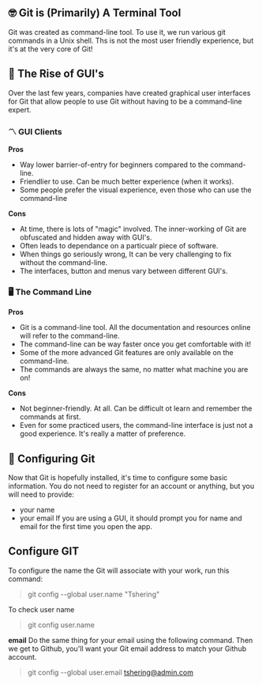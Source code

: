 ## 🤓 Git is (Primarily) A Terminal Tool

Git was created as  command-line tool. To use it, we run various git commands in a Unix shell. Ths is not the most user friendly experience, but it's at the very core of Git!

## 🤚 The Rise of GUI's

Over the last few years, companies have created graphical user interfaces for Git that allow people to use Git without having to be a command-line expert.

### 〽️ GUI Clients

**Pros**
- Way lower barrier-of-entry for beginners compared to the command-line.
- Friendlier to use. Can be much better experience (when it works).
- Some people prefer the visual experience, even those who can use the command-line

**Cons**
- At time, there is lots of "magic" involved. The inner-working of Git are obfuscated and hidden away with GUI's.
- Often leads to dependance on a particualr piece of software.
- When things go seriously wrong, It can be very challenging to fix without the command-line.
- The interfaces, button and menus vary between different GUI's.

### 🖥️ The Command Line 

**Pros**
- Git is a command-line tool. All the documentation and resources online will refer to the command-line.
- The command-line can be way faster once you get comfortable with it!
- Some of the more advanced Git features are only available on the command-line.
- The commands are always the same, no matter what machine you are on!

**Cons**
- Not beginner-friendly. At all. Can be difficult ot learn and remember the commands at first.
- Even for some practiced users, the command-line interface is just not a good experience. It's really a matter of preference.


## 😤 Configuring Git

Now that Git is hopefully installed, it's time to configure some basic information. You do not need to register for an account or anything, but you will need to provide:
- your name
- your email
If you are using a GUI, it should prompt you for name and email for the first time you open the app.

## Configure GIT
To configure the name the Git will associate with your work, run this command:
> git config --global user.name "Tshering"

To check user name
> git config user.name

**email**
Do the same thing for your email using the following command. Then we get to Github, you'll want your Git email address to match your Github account.

> git config --global user.email tshering@admin.com
